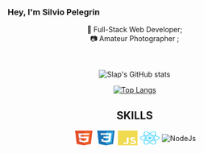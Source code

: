  ### Hey, I'm Silvio Pelegrin

<div align="center">
  
🚀 Full-Stack Web Developer;<br>
📷 Amateur Photographer ;<br><br><br>



</div>

<div style="display: in-line_block" align="center">
  
![Slap's GitHub stats](https://github-readme-stats.vercel.app/api?username=slap-br&show_icons=true&theme=dracula)

[![Top Langs](https://github-readme-stats.vercel.app/api/top-langs/?username=slap-br&layout=donut)](https://github.com/slap-br/github-readme-stats)


<div style="display: in-line_block" align="center">
  <h2> <b> SKILLS </b> </h2>
  <img align="center" alt="HTML" height="30" width="40" src="https://raw.githubusercontent.com/devicons/devicon/master/icons/html5/html5-original.svg">
  <img align="center" alt="CSS" height="30" width="40" src="https://raw.githubusercontent.com/devicons/devicon/master/icons/css3/css3-original.svg">
 <img align="center" alt="Js" height="30" width="40" src="https://raw.githubusercontent.com/devicons/devicon/master/icons/javascript/javascript-plain.svg" />
<img align="center" alt="React" height="30" width="40" src="https://raw.githubusercontent.com/devicons/devicon/master/icons/react/react-original.svg">
 <img align="center" alt="NodeJs" height="30" width="40"  src= "https://www.vectorlogo.zone/logos/nodejs/nodejs-icon.svg" />
</div>

##
